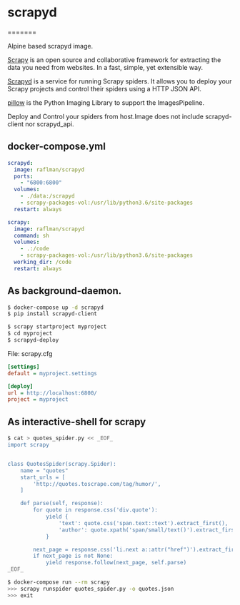 # scrapyd
=======

Alpine based scrapyd image.

[Scrapy][1] is an open source and collaborative framework for extracting the
data you need from websites. In a fast, simple, yet extensible way.

[Scrapyd][2] is a service for running Scrapy spiders.  It allows you to deploy
your Scrapy projects and control their spiders using a HTTP JSON API.

[pillow][3] is the Python Imaging Library to support the ImagesPipeline.


Deploy and Control your spiders from host.Image does not include scrapyd-client nor scrapyd_api.

## docker-compose.yml

```yaml
scrapyd:
  image: raflman/scrapyd
  ports:
    - "6800:6800"
  volumes:
    - ./data:/scrapyd
    - scrapy-packages-vol:/usr/lib/python3.6/site-packages
  restart: always

scrapy:
  image: raflman/scrapyd
  command: sh
  volumes:
    - .:/code
    - scrapy-packages-vol:/usr/lib/python3.6/site-packages
  working_dir: /code
  restart: always
```

## As background-daemon.

```bash
$ docker-compose up -d scrapyd
$ pip install scrapyd-client

$ scrapy startproject myproject
$ cd myproject
$ scrapyd-deploy
```


File: scrapy.cfg

```ini
[settings]
default = myproject.settings

[deploy]
url = http://localhost:6800/
project = myproject
```

## As interactive-shell for scrapy

```bash
$ cat > quotes_spider.py << _EOF_
import scrapy


class QuotesSpider(scrapy.Spider):
    name = "quotes"
    start_urls = [
        'http://quotes.toscrape.com/tag/humor/',
    ]

    def parse(self, response):
        for quote in response.css('div.quote'):
            yield {
                'text': quote.css('span.text::text').extract_first(),
                'author': quote.xpath('span/small/text()').extract_first(),
            }

        next_page = response.css('li.next a::attr("href")').extract_first()
        if next_page is not None:
            yield response.follow(next_page, self.parse)
_EOF_

$ docker-compose run --rm scrapy
>>> scrapy runspider quotes_spider.py -o quotes.json
>>> exit
```



[1]: https://github.com/scrapy/scrapy
[2]: https://github.com/scrapy/scrapyd
[3]: https://github.com/python-pillow/Pillow
